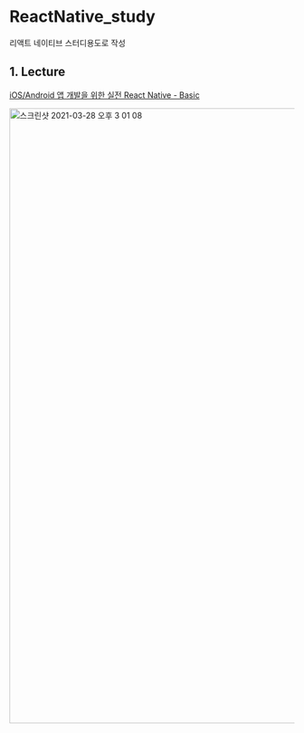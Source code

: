 
# ReactNative_study
리액트 네이티브 스터디용도로 작성

## 1. Lecture

[iOS/Android 앱 개발을 위한 실전 React Native - Basic][studylink]

[studylink]: https://www.inflearn.com/course/리액트-네이티브-기초/dashboard

<img width="1086" alt="스크린샷 2021-03-28 오후 3 01 08" src="https://user-images.githubusercontent.com/74401770/112745171-692e7d00-8fe1-11eb-917a-0875819a32c2.png">

